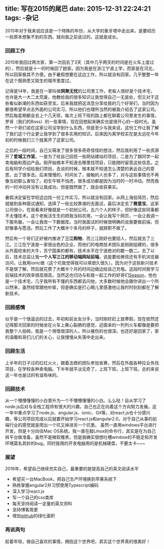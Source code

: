 title: 写在2015的尾巴
date: 2015-12-31 22:24:21
tags: 
	-杂记
---

2015年对于我来说应该是一个特殊的年份，从大学的象牙塔中走出来，是要经历一些原本想象不到的东西。就向我之前说过的，这就是成长。

<!-- more -->

### 回顾工作
2015年我回过两次家，第一次回去了3天（其中几乎两天的时间是在火车上度过的），然后就是十一的时候回了趟家。因为我是在浙江宁波上学，而家是在河北，所以回家极其不方便。由于暑假想要在这边工作，所以就没有回家。几乎整整一年在这个既熟悉又陌生的城市里度过。

记得是14年，我是在一家叫做**网聚无忧**的公司里工作，老板人很好是个技术宅，也许是大一大二太荒废，他教给我的很多知识让我觉得自己一无是处，但又对于这些看似新潮的东西如获至宝。后来我就把这消息分享给我的几个好哥们，当时因为都很希望早点去外面的公司实习，所以他们也理所当然的被我介绍去了这家公司。然后每星期都会去上个几天班，每次上班下班的路上都在聊着公司里发生的事情，罗哥（我们的Boss）的一些事情，现在回想起来确实也是很开心的一段时光。虽然一个哥们说在这家公司没学到什么东西，但是至少与我来说，这份工作让我了解了我们这个行业更让我学到了很多实用的知识。后来因为离学校实在是太远在今年初的时候我们三个就离开了这家公司。

之后的一段时间，自己又萌发了很多很多奇奇怪怪的想法，然后我利用了一些资源开了**爱城工作室**，一是为了给自己招揽一些网站建站的项目，二是为了跟同学一起卖电脑和周边产品。刚开始根本不知道去哪里找项目，只能随时留意这些信息。之后有同学介绍给我们项目，去谈的时候，根本就不知道怎么清楚的表达自己的意思，出了很多丑。后来慢慢的，时间长了，接触的人也多了，对与这些事情也不再像当初那么害怕了。初生牛犊不怕虎，很多成功都是因为当时的一时冲动。然而我的一时冲动并没有让我成功，但是既然做了，就会收获果实。

暑假决定留在学校这边找一份工作实习，所以就没有回家。从网上海投简历，然后就接到各种面试通知，选择了一些比较靠谱的去面试，最后决定去了**微意宝**。这家公司很小，在我看来好像就是一个初创公司，五六个人的样子，但好像这些同事都不太懂技术。这个老板活生生的把我当码农用，一会让我写个网页，一会让我调一下服务器，一会让我改一下数据库。当时我面试的时候很明确的说我要做前端，但好像事与愿违。然后工作了大概半个多月的样子，就辞职不做了。

然后有一个哥们正好被内推进了**三江购物**，而三江刚好也要招人，然后就去了三江。三江在宁波是一家很出色的企业，而他们的电商技术团队是刚刚组建的，很多从外面挖来的大牛，苏宁国美的都有，技术水平在宁波绝对的数一数二。去了以后，技术总监让我**一个人写三江的移动端网站前端**，说是要给微信还有手机浏览器访问，让我用ionic做（这个坑我觉得我可以填很久很久）。因为对于这些新兴技术不是很了解，然后就花费了大概半个月的时间边做边给自己充电。这段时间我学习前端技术的效率很高很高，当然这也归功与和我一起工作的好哥们[Season](http://xnix.me/)，他也是一个技术宅，几乎我所有不懂的东西都去问他，大多数时候他会跟你讲出一个所以然来，虽然经常跟他吵架，但是确实是打心眼儿里感激他让我时时刻刻都在了解新技术。

### 回顾感情
似乎是一个很遥远的过去，年初和前女友分手，当时刚好赶上放寒假，现在依然还记得那次回家的时候坐在火车上撕心裂肺的感觉，迎面来的一列列火车都像是要把我整个人拍碎。我是一个用情很深的人，所以被伤的也很深。也还好是回家了，家的温暖和哥们儿们的关心，让我慢慢从失落中走出来。

### 回顾生活
上半年的日子过的红红火火，跟着法商的团队参加省赛，然后在外面各种拉业务找项目，在学校各种卖电脑。下半年就平淡无奇了，上班下班，上班下班。总的来说这一年也是过的有滋有味的。

### 回顾技术
从一个懵懵懂懂的小白晋升为一个不懵懵懂懂的小白。么么哒！自从学习了node.js后对与全栈工程师有很大的兴趣，自己也正在向着这个方向努力发展。这一年中重点学习了node.js、angular.js、ionic、Git等，对react.js也十分感兴趣，等公司项目完成以后就要开始学习react.js和angular2.0。对于自己从事的前端行业的感觉就是爬出一个坑又掉进另一个坑里。
虽然一直用windows平台进行开发，但是十分向往Mac OS系统。我一直在敲Linux的命令行，其实是在为自己转平台做准备，虽然不是微软雅黑，但是我确实很想吐槽window的不稳定和开发环境莫名其妙的bug。同时我用的开发电脑用的是机械硬盘，不要太卡~~~

### 展望
2016年，希望自己继续充实自己，最重要的是提高自己的英文阅读水平

* 希望买一台MacBook，把自己生产环境换到苹果系统下
* 熟练掌握angular2并习惯使用Typescript编码
* 深入学习react.js
* 写一个自己的css类库
* 每天坚持阅读一定量的英文资料
* 坚持博客周更
* 增加[github](http://github.com/raineye)的绿化面积

### 再说两句
趁着年轻，做自己喜欢的事情，拥抱这个世界吧，其实这个世界真的很美好！
